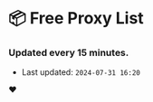 # :package: Free Proxy List
### Updated every 15 minutes.

- Last updated: `2024-07-31 16:20`

:heart:
